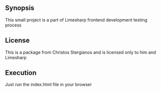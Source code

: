 ## Synopsis
This small project is a part of Limesharp frontend development testing process

## License

This is a package from Christos Stergianos and is licensed only to him and Limesharp

## Execution
Just run the index.html file in your browser